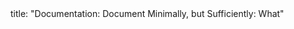 <frontmatter>
title: "Documentation: Document Minimally, but Sufficiently: What"
</frontmatter>

<include src="navbar.md" boilerplate />

<include src="unit-inPage-asFlat.md" boilerplate />
